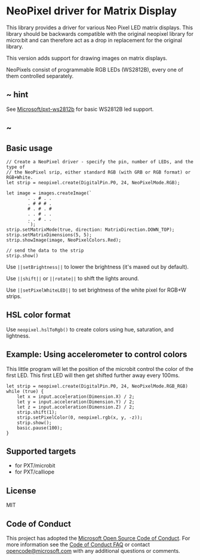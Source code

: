 # NeoPixel driver for Matrix Display

This library provides a driver for various Neo Pixel LED matrix displays. This library should be backwards compatible
with the original neopixel library for micro:bit and can therefore act as a drop in replacement for the original
library.

This version adds support for drawing images on matrix displays.

NeoPixels consist of programmable RGB LEDs (WS2812B), every one of them controlled
separately.  

## ~ hint

See [Microsoft/pxt-ws2812b](https://makecode.microbit.org/pkg/microsoft/pxt-ws2812b) for basic WS2812B led support. 

## ~

## Basic usage

```blocks
// Create a NeoPixel driver - specify the pin, number of LEDs, and the type of 
// the NeoPixel srip, either standard RGB (with GRB or RGB format) or RGB+White.
let strip = neopixel.create(DigitalPin.P0, 24, NeoPixelMode.RGB);

let image = images.createImage(`
        . . # . .
        . # # # .
        # . # . #
        . . # . .
        . . # . .
        `);
strip.setMatrixMode(true, direction: MatrixDirection.DOWN_TOP);
strip.setMatrixDimensions(5, 5);
strip.showImage(image, NeoPixelColors.Red);

// send the data to the strip
strip.show()
```

Use ``||setBrightness||`` to lower the brightness (it's maxed out by default).

Use ``||shift||`` or ``||rotate||`` to shift the lights around.

Use ``||setPixelWhiteLED||`` to set brightness of the white pixel for RGB+W strips. 

## HSL color format

Use `neopixel.hslToRgb()` to create colors using hue, saturation, and lightness.

## Example: Using accelerometer to control colors

This little program will let the position of the microbit control the color of the first LED.
This first LED will then get shifted further away every 100ms.

```blocks
let strip = neopixel.create(DigitalPin.P0, 24, NeoPixelMode.RGB_RGB)
while (true) {
    let x = input.acceleration(Dimension.X) / 2;
    let y = input.acceleration(Dimension.Y) / 2;
    let z = input.acceleration(Dimension.Z) / 2;
    strip.shift(1);
    strip.setPixelColor(0, neopixel.rgb(x, y, -z));
    strip.show();
    basic.pause(100);
}
```

## Supported targets

* for PXT/microbit
* for PXT/calliope

## License

MIT

## Code of Conduct

This project has adopted the [Microsoft Open Source Code of Conduct](https://opensource.microsoft.com/codeofconduct/). For more information see the [Code of Conduct FAQ](https://opensource.microsoft.com/codeofconduct/faq/) or contact [opencode@microsoft.com](mailto:opencode@microsoft.com) with any additional questions or comments.

